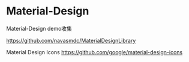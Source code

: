 # Material-Design
Material-Design demo收集

https://github.com/navasmdc/MaterialDesignLibrary

Material Design Icons
https://github.com/google/material-design-icons

